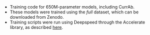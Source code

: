 * Training code for 650M-parameter models, including CurrAb. 
* These models were trained using the *full* dataset, which can be downloaded from Zenodo. 
* Training scripts were run using Deepspeed through the Accelerate library, as described [here](https://github.com/brineylab/deepspeed).